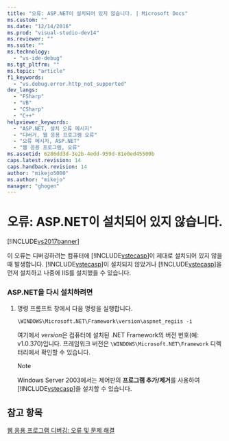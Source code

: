 ```yaml
---
title: "오류: ASP.NET이 설치되어 있지 않습니다. | Microsoft Docs"
ms.custom: ""
ms.date: "12/14/2016"
ms.prod: "visual-studio-dev14"
ms.reviewer: ""
ms.suite: ""
ms.technology: 
  - "vs-ide-debug"
ms.tgt_pltfrm: ""
ms.topic: "article"
f1_keywords: 
  - "vs.debug.error.http_not_supported"
dev_langs: 
  - "FSharp"
  - "VB"
  - "CSharp"
  - "C++"
helpviewer_keywords: 
  - "ASP.NET, 설치 오류 메시지"
  - "디버거, 웹 응용 프로그램 오류"
  - "오류 메시지, ASP.NET"
  - "웹 응용 프로그램, 오류"
ms.assetid: 6286dd3d-3e2b-4edd-959d-81e0ed45500b
caps.latest.revision: 14
caps.handback.revision: 14
author: "mikejo5000"
ms.author: "mikejo"
manager: "ghogen"
---
```

# 오류: ASP.NET이 설치되어 있지 않습니다.
[!INCLUDE[vs2017banner](../code-quality/includes/vs2017banner.md)]

이 오류는 디버깅하려는 컴퓨터에 [!INCLUDE[vstecasp](../code-quality/includes/vstecasp_md.md)]이 제대로 설치되어 있지 않을 때 발생합니다.  [!INCLUDE[vstecasp](../code-quality/includes/vstecasp_md.md)]이 설치되지 않았거나 [!INCLUDE[vstecasp](../code-quality/includes/vstecasp_md.md)]을 먼저 설치하고 나중에 IIS를 설치했을 수 있습니다.  
  
### ASP.NET을 다시 설치하려면  
  
1.  명령 프롬프트 창에서 다음 명령을 실행합니다.  
  
    ```  
    \WINDOWS\Microsoft.NET\Framework\version\aspnet_regiis -i  
    ```  
  
     여기에서 *version*은 컴퓨터에 설치된 .NET Framework의 버전 번호\(예: v1.0.370\)입니다.  프레임워크 버전은 `\WINDOWS\Microsoft.NET\Framework` 디렉터리에서 확인할 수 있습니다.  
  
    > [!NOTE]
    >  Windows Server 2003에서는 제어판의 **프로그램 추가\/제거**를 사용하여 [!INCLUDE[vstecasp](../code-quality/includes/vstecasp_md.md)]을 설치할 수 있습니다.  
  
## 참고 항목  
 [웹 응용 프로그램 디버깅: 오류 및 문제 해결](../debugger/debugging-web-applications-errors-and-troubleshooting.md)